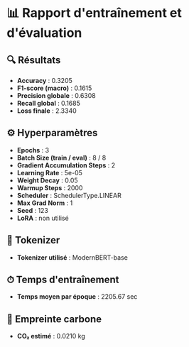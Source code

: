 
# 📊 Rapport d'entraînement et d'évaluation

## 🔍 **Résultats**
- **Accuracy** : 0.3205
- **F1-score (macro)** : 0.1615
- **Precision globale** : 0.6308
- **Recall global** : 0.1685
- **Loss finale** : 2.3340

## ⚙️ **Hyperparamètres**
- **Epochs** : 3
- **Batch Size (train / eval)** : 8 / 8
- **Gradient Accumulation Steps** : 2
- **Learning Rate** : 5e-05
- **Weight Decay** : 0.05
- **Warmup Steps** : 2000
- **Scheduler** : SchedulerType.LINEAR
- **Max Grad Norm** : 1
- **Seed** : 123
- **LoRA** : non utilisé

## 🧠 **Tokenizer**
- **Tokenizer utilisé** : ModernBERT-base

## ⏱ **Temps d'entraînement**
- **Temps moyen par époque** : 2205.67 sec

## 🌱 **Empreinte carbone**
- **CO₂ estimé** : 0.0210 kg

